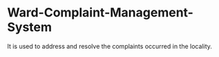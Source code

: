 # Ward-Complaint-Management-System
It is used to address and resolve the complaints occurred in the locality.
